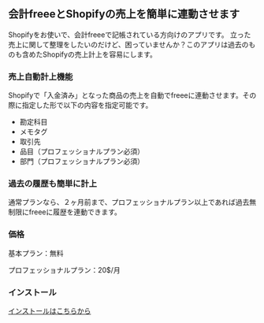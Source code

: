 ## 会計freeeとShopifyの売上を簡単に連動させます

Shopifyをお使いで、会計freeeで記帳されている方向けのアプリです。
立った売上に関して整理をしたいのだけど、困っていませんか？このアプリは過去のものも含めたShopifyの売上計上を容易にします。

### 売上自動計上機能

Shopifyで「入金済み」となった商品の売上を自動でfreeeに連動させます。その際に指定した形で以下の内容を指定可能です。
* 勘定科目
* メモタグ
* 取引先
* 品目（プロフェッショナルプラン必須）
* 部門（プロフェッショナルプラン必須）


### 過去の履歴も簡単に計上

通常プランなら、２ヶ月前まで、プロフェッショナルプラン以上であれば過去無制限にfreeeに履歴を連動できます。

### 価格

基本プラン：無料

プロフェッショナルプラン：20$/月

### インストール
[インストールはこちらから](https://apps.shopify.com/freee)

